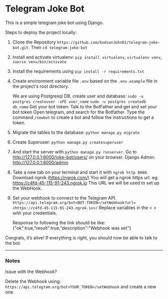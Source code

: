 # Telegram Joke Bot
This is a simple telegram joke bot using Django.


Steps to deploy the project locally:

1. Clone the Repository `https://github.com/GodsonJohn01/telegram-joke-bot.git`. Then `cd telegram-joke-bot`

1. Install and activate virtualenv: `pip install virtualenv`, `virtualenv venv`, `source venv/bin/activate`

3. Install the requirements using `pip install -r requirements.txt`

2. Create environment variable file `.env` based on the `.env.example` file in the project's root directory.

   We are using Postgresql DB, create user and database:
          `sudo -u postgres createuser -sPE user_name`
          `sudo -u postgres createdb db_name`
  Get your bot token:
          Talk to the BotFather and get and set your bot token
          Open telegram, and search for the Botfather. Type the command `/newbot` to create a bot and follow the instructions to get a token.

4. Migrate the tables to the database: `python manage.py migrate`
5. Create Superuser: `python manage.py createsuperuser`
6. And start the server with `python manage.py runserver`. Go to http://127.0.0.1:8000/joke-bot/users/ on your browser. Django Admin: http://127.0.0.1:8000/admin

7. Take a new tab on your terminal and start it with `ngrok http 8000`. Download ngrok (https://ngrok.com/)
   You will get a ngrok https url. eg: https://c4fd-45-115-91-243.ngrok.io
   This URL we will be used to set up the WebHook.

8. Set your webhook to connect to the Telegram API.
  `https://api.telegram.org/bot<BOT-TOKEN>/setWebhook?url=<https://c4fd-45-115-91-243.ngrok.io>/`
   Replace variables in the < > with your credentials.

   Response to following the link should be like:
   {"ok":true,"result":true,"description":"Webhook was set"}

Congrats, it’s alive!
If everything is right, you should now be able to talk to the bot.


<hr>

### Notes
Issue with the Webhook?

Delete the Webhook using: `https://api.telegram.org/bot<YOUR_TOKEN>/setWebhook` and create a new one.
